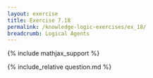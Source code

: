 ```yaml
---
layout: exercise
title: Exercise 7.18
permalink: /knowledge-logic-exercises/ex_18/
breadcrumb: Logical Agents
---
```


{% include mathjax_support %}

<div><i class="arrow-up loader" data-chapter="knowledge-logic-exercises" data-exercise="ex_18" data-rating="0"></i></div>
{% include_relative question.md %}
